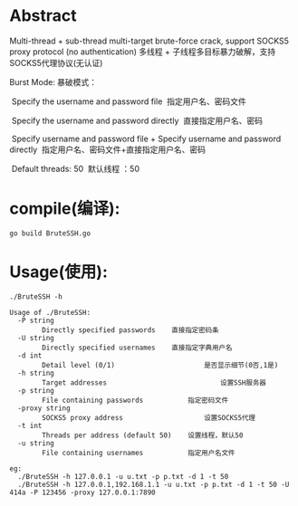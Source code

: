 # Abstract

Multi-thread + sub-thread multi-target brute-force crack, support SOCKS5 proxy protocol (no authentication)
多线程 + 子线程多目标暴力破解，支持SOCKS5代理协议(无认证)


Burst Mode:
暴破模式：

​				Specify the username and password file
​				指定用户名、密码文件

​				Specify the username and password directly
​				直接指定用户名、密码

​				Specify username and password file + Specify username and password directly
​				指定用户名、密码文件+直接指定用户名、密码

​				Default threads: 50
​				默认线程 ：50
# compile(编译):

```
go build BruteSSH.go 
```

# Usage(使用):

```
./BruteSSH -h

Usage of ./BruteSSH:
  -P string
    	Directly specified passwords	直接指定密码条
  -U string
    	Directly specified usernames	直接指定字典用户名
  -d int
    	Detail level (0/1)						是否显示细节(0否,1是)
  -h string
    	Target addresses							设置SSH服务器
  -p string
    	File containing passwords			指定密码文件
  -proxy string
    	SOCKS5 proxy address					设置SOCKS5代理
  -t int
    	Threads per address (default 50)	设置线程，默认50
  -u string
    	File containing usernames			指定用户名文件
```



```
eg:
  ./BruteSSH -h 127.0.0.1 -u u.txt -p p.txt -d 1 -t 50 
  ./BruteSSH -h 127.0.0.1,192.168.1.1 -u u.txt -p p.txt -d 1 -t 50 -U 414a -P 123456 -proxy 127.0.0.1:7890

```

